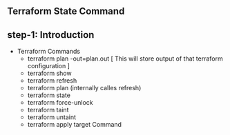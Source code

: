 ## Terraform State Command
## step-1: Introduction 
- Terraform Commands
  - terraform plan -out=plan.out [ This will store output of that terraform configuration ]
  - terraform show 
  - terraform refresh
  - terraform plan (internally calles refresh)
  - terraform state
  - terraform force-unlock
  - terraform taint
  - terraform untaint
  - terraform apply target Command
  